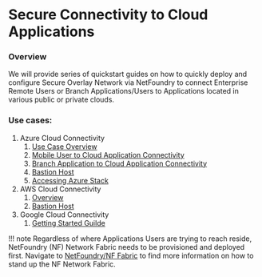 # Secure Connectivity to Cloud Applications
### Overview
We will provide series of quickstart guides on how to quickly deploy and configure Secure Overlay Network via NetFoundry to connect Enterprise Remote Users or Branch Applications/Users to Applications located in various public or private clouds.

### Use cases:
1. Azure Cloud Connectivity
    1. [Use Case Overview](azure/intro.md)
    1. [Mobile User to Cloud Application Connectivity](azure/connectUser2App.md)
    1. [Branch Application to Cloud Application Connectivity](azure/connectApp2App.md)
    1. [Bastion Host](azure/azure-bastion.md)
    1. [Accessing Azure Stack](azure/accessing-azure-stack.md)
1. AWS Cloud Connectivity
    1. [Overview](aws/intro.md)
    1. [Bastion Host](aws/aws-bastion.md)
1. Google Cloud Connectivity
    1. [Getting Started Guilde](gcp/getting-started.md)


!!! note
    Regardless of where Applications Users are trying to reach reside, NetFoundry (NF) Network Fabric needs to be provisioned and deployed first.
    Navigate to [NetFoundry/NF Fabric](netfoundry/intro.md) to find more information on how to stand up the NF Network Fabric.
